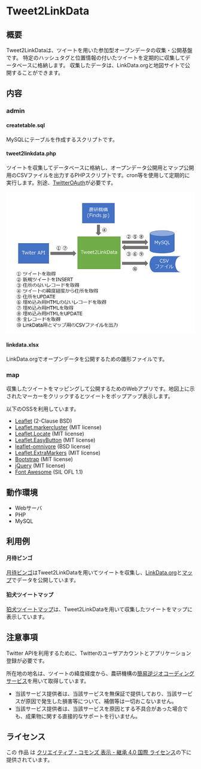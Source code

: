 # Tweet2LinkData

## 概要
Tweet2LinkDataは、ツイートを用いた参加型オープンデータの収集・公開基盤です。
特定のハッシュタグと位置情報の付いたツイートを定期的に収集してデータベースに格納します。
収集したデータは、LinkData.orgと地図サイトで公開することができます。

## 内容
### admin
#### createtable.sql
MySQLにテーブルを作成するスクリプトです。

#### tweet2linkdata.php
ツイートを収集してデータベースに格納し、オープンデータ公開用とマップ公開用のCSVファイルを出力するPHPスクリプトです。cron等を使用して定期的に実行します。別途、[TwitterOAuth](https://github.com/abraham/twitteroauth)が必要です。

![](Tweet2LinkData.png)

#### linkdata.xlsx
LinkData.orgでオープンデータを公開するための雛形ファイルです。

### map
収集したツイートをマッピングして公開するためのWebアプリです。地図上に示されたマーカーをクリックするとツイートをポップアップ表示します。

以下のOSSを利用しています。

* [Leaflet](http://leafletjs.com/) (2-Clause BSD)
* [Leaflet.markercluster](https://github.com/Leaflet/Leaflet.markercluster) (MIT license)
* [Leaflet.Locate](https://github.com/domoritz/leaflet-locatecontrol) (MIT license)
* [Leaflet.EasyButton](https://github.com/CliffCloud/Leaflet.EasyButton) (MIT license)
* [leaflet-omnivore](https://github.com/mapbox/leaflet-omnivore) (BSD license)
* [Leaflet.ExtraMarkers](https://github.com/coryasilva/Leaflet.ExtraMarkers) (MIT license)
* [Bootstrap](http://getbootstrap.com/) (MIT license)
* [jQuery](http://jquery.com/) (MIT license)
* [Font Awesome](https://fortawesome.github.io/Font-Awesome/) (SIL OFL 1.1)

## 動作環境
* Webサーバ
* PHP
* MySQL

## 利用例
#### 月待ビンゴ
[月待ビンゴ](https://moon.midoriit.com)はTweet2LinkDataを用いてツイートを収集し、[LinkData.org](http://linkdata.org/work/rdf1s4819i)と[マップ](https://moon.midoriit.com/map/)でデータを公開しています。

#### 狛犬ツイートマップ
[狛犬ツイートマップ](https://komainu.midoriit.com)は、Tweet2LinkDataを用いて収集したツイートをマップに表示しています。

## 注意事項
Twitter APIを利用するために、Twitterのユーザアカウントとアプリケーション登録が必要です。

所在地の地名は、ツイートの緯度経度から、農研機構の[簡易逆ジオコーディングサービス](http://www.finds.jp/rgeocode/index.html.ja)を用いて取得しています。
* 当該サービス提供者は、当該サービスを無保証で提供しており、当該サービスが原因で発生した損害等について、補償等は一切おこないません。
* 当該サービス提供者は、当該サービスを原因とする不具合があった場合でも、成果物に関する直接的なサポートを行いません。

## ライセンス
この 作品 は [クリエイティブ・コモンズ 表示 - 継承 4.0 国際 ライセンス](http://creativecommons.org/licenses/by-sa/4.0/)の下に提供されています。
